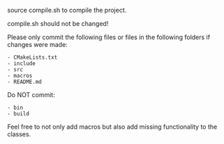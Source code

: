 source compile.sh to compile the project.

compile.sh should not be changed!

Please only commit the following files or files in the following folders if changes were made:

	- CMakeLists.txt
	- include
	- src
	- macros
	- README.md

Do NOT commit:

	- bin
	- build 



Feel free to not only add macros but also add missing functionality to the classes.